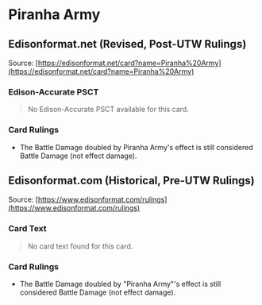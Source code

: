 # Piranha Army

## Edisonformat.net (Revised, Post-UTW Rulings)

Source: [https://edisonformat.net/card?name=Piranha%20Army](https://edisonformat.net/card?name=Piranha%20Army)

### Edison-Accurate PSCT

> No Edison-Accurate PSCT available for this card.

### Card Rulings

*   The Battle Damage doubled by Piranha Army's effect is still considered Battle Damage (not effect damage).


## Edisonformat.com (Historical, Pre-UTW Rulings)

Source: [https://www.edisonformat.com/rulings](https://www.edisonformat.com/rulings)

### Card Text

> No card text found for this card.

### Card Rulings

*   The Battle Damage doubled by "Piranha Army"'s effect is still considered Battle Damage (not effect damage).


